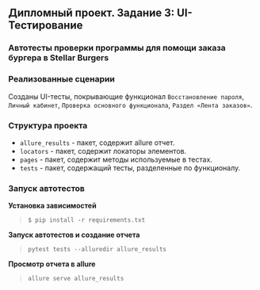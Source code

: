 ## Дипломный проект. Задание 3: UI-Тестирование

### Автотесты проверки программы для помощи заказа бургера в Stellar Burgers

### Реализованные сценарии

Созданы UI-тесты, покрывающие функционал `Восстановление пароля`, `Личный кабинет`, `Проверка основного функционала`,
`Раздел «Лента заказов»`.


### Структура проекта

- `allure_results` - пакет, содержит allure отчет.
- `locators` - пакет, содержит локаторы элементов.
- `pages` - пакет, содержит методы используемые в тестах.
- `tests` - пакет, содержащий тесты, разделенные по функционалу.

### Запуск автотестов

**Установка зависимостей**

> `$ pip install -r requirements.txt`

**Запуск автотестов и создание отчета**

>  `pytest tests --alluredir allure_results`

**Просмотр отчета в allure**

> `allure serve allure_results`
